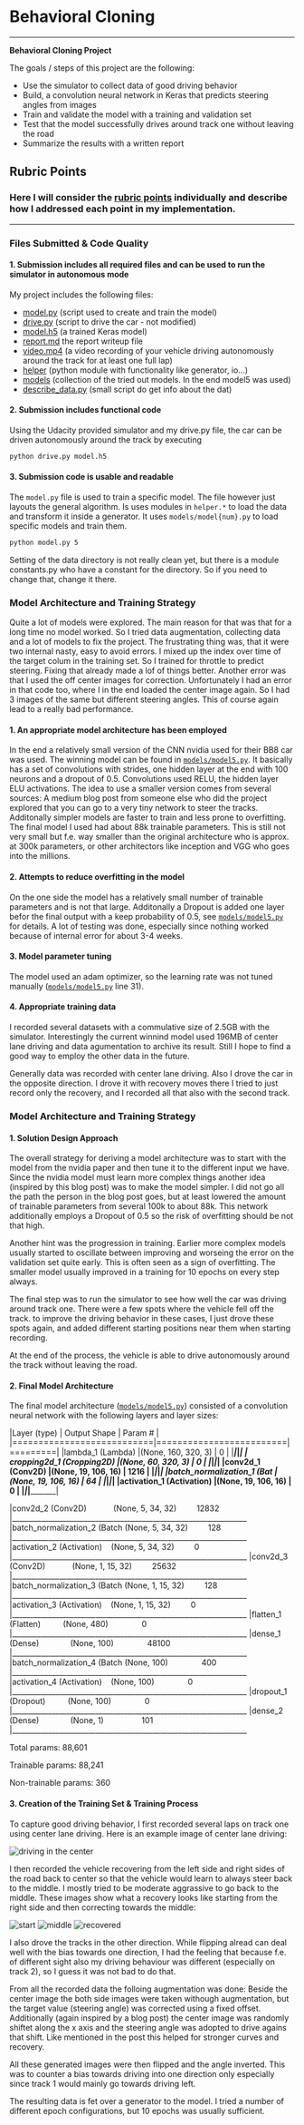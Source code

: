 # **Behavioral Cloning** 
---

**Behavioral Cloning Project**

The goals / steps of this project are the following:
* Use the simulator to collect data of good driving behavior
* Build, a convolution neural network in Keras that predicts steering angles from images
* Train and validate the model with a training and validation set
* Test that the model successfully drives around track one without leaving the road
* Summarize the results with a written report


[//]: # (Image References)

[image-center-driving]: ./images/center_2017_05_07_18_08_00_409.jpg "Center driving"
[image-recovery1]: ./images/center_2017_05_12_14_43_14_831.jpg "Recovery start"
[image-recovery2]: ./images/center_2017_05_12_14_43_16_425.jpg "Recovery middle"
[image-recovery3]: ./images/center_2017_05_12_14_43_16_983.jpg "Recovery end"

## Rubric Points
### Here I will consider the [rubric points](https://review.udacity.com/#!/rubrics/432/view) individually and describe how I addressed each point in my implementation.  

---
### Files Submitted & Code Quality

#### 1. Submission includes all required files and can be used to run the simulator in autonomous mode

My project includes the following files:
* [model.py](https://github.com/joergsimon/SDCND-Term1-BehaviouralCloning/blob/master/model.py) (script used to create and train the model)
* [drive.py](https://github.com/joergsimon/SDCND-Term1-BehaviouralCloning/blob/master/drive.py) (script to drive the car - not modified)
* [model.h5](https://github.com/joergsimon/SDCND-Term1-BehaviouralCloning/blob/master/model.h5) (a trained Keras model)
* [report.md](https://github.com/joergsimon/SDCND-Term1-BehaviouralCloning/blob/master/report.md) the report writeup file
* [video.mp4](https://github.com/joergsimon/SDCND-Term1-BehaviouralCloning/blob/master/video.mp4) (a video recording of your vehicle driving autonomously around the track for at least one full lap)
* [helper](https://github.com/joergsimon/SDCND-Term1-BehaviouralCloning/tree/master/helper) (python module with functionality like generator, io...)
* [models](https://github.com/joergsimon/SDCND-Term1-BehaviouralCloning/tree/master/models) (collection of the tried out models. In the end model5 was used)
* [describe_data.py](https://github.com/joergsimon/SDCND-Term1-BehaviouralCloning/blob/master/describe_data.py) (small script do get info about the dat)

#### 2. Submission includes functional code
Using the Udacity provided simulator and my drive.py file, the car can be driven autonomously around the track by executing 
```sh
python drive.py model.h5
```

#### 3. Submission code is usable and readable

The `model.py` file is used to train a specific model. The file however just layouts the general algorithm. Is uses modules in `helper.*` to load the data and transform it inside a generator. It uses `models/model{num}.py` to load specific models and train them.
```sh
python model.py 5
```

Setting of the data directory is not really clean yet, but there is a module constants.py who have a constant for the directory. So if you need to change that, change it there.

### Model Architecture and Training Strategy

Quite a lot of models were explored. The main reason for that was that for a long time no model worked. So I tried data augmentation, collecting data and a lot of models to fix the project. The frustrating thing was, that it were two internal nasty, easy to avoid errors. I mixed up the index over time of the target colum in the training set. So I trained for throttle to predict steering. Fixing that already made a lof of things better. Another error was that I used the off center images for correction. Unfortunately I had an error in that code too, where I in the end loaded the center image again. So I had 3 images of the same but different steering angles. This of course again lead to a really bad performance.

#### 1. An appropriate model architecture has been employed

In the end a relatively small version of the CNN nvidia used for their BB8 car was used. The winning model can be found in [`models/model5.py`](https://github.com/joergsimon/SDCND-Term1-BehaviouralCloning/blob/master/models/model5.py). It basically has a set of convolutions with strides, one hidden layer at the end with 100 neurons and a dropout of 0.5. Convolutions used RELU, the hidden layer ELU activations. The idea to use a smaller version comes from several sources: A medium blog post from someone else who did the project explored that you can go to a very tiny network to steer the tracks. Additonally simpler models are faster to train and less prone to overfitting. The final model I used had about 88k trainable parameters. This is still not very small but f.e. way smaller than the original architecture who is approx. at 300k parameters, or other architectors like inception and VGG who goes into the millions.


#### 2. Attempts to reduce overfitting in the model

On the one side the model has a relatively small number of trainable parameters and is not that large. Additonally a Dropout is added one layer befor the final output with a keep probability of 0.5, see [`models/model5.py`](https://github.com/joergsimon/SDCND-Term1-BehaviouralCloning/blob/master/models/model5.py) for details. A lot of testing was done, especially since nothing worked because of internal error for about 3-4 weeks.

#### 3. Model parameter tuning

The model used an adam optimizer, so the learning rate was not tuned manually ([`models/model5.py`](https://github.com/joergsimon/SDCND-Term1-BehaviouralCloning/blob/master/models/model5.py) line 31).

#### 4. Appropriate training data

I recorded several datasets with a commulative size of 2.5GB with the simulator. Interestingly the current winnind model used 196MB of center lane driving and data agumentation to archive its result. Still I hope to find a good way to employ the other data in the future.

Generally data was recorded with center lane driving. Also I drove the car in the opposite direction. I drove it with recovery moves there I tried to just record only the recovery, and I recorded all that also with the second track.

### Model Architecture and Training Strategy

#### 1. Solution Design Approach

The overall strategy for deriving a model architecture was to start with the model from the nvidia paper and then tune it to the different input we have. Since the nvidia model must learn more complex things another idea (inspired by this blog post) was to make the model simpler. I did not go all the path the person in the blog post goes, but at least lowered the amount of trainable parameters from several 100k to about 88k. This network additionally employs a Dropout of 0.5 so the risk of overfitting should be not that high.

Another hint was the progression in training. Earlier more complex models usually started to oscillate between improving and worseing the error on the validation set quite early. This is often seen as a sign of overfitting. The smaller model usually improved in a training for 10 epochs on every step always.

The final step was to run the simulator to see how well the car was driving around track one. There were a few spots where the vehicle fell off the track. to improve the driving behavior in these cases, I just drove these spots again, and added different starting positions near them when starting recording.

At the end of the process, the vehicle is able to drive autonomously around the track without leaving the road.

#### 2. Final Model Architecture

The final model architecture ([`models/model5.py`](https://github.com/joergsimon/SDCND-Term1-BehaviouralCloning/blob/master/models/model5.py)) consisted of a convolution neural network with the following layers and layer sizes:

|Layer (type)               | Output Shape            | Param # |
|===========================|=========================|=========|
|lambda_1 (Lambda)          |(None, 160, 320, 3)      | 0       |
|___________________________|_________________________|_________|
| cropping2d_1 (Cropping2D) |(None, 60, 320, 3)       | 0       |
|___________________________|_________________________|_________|
|conv2d_1 (Conv2D)          |(None, 19, 106, 16)      | 1216    |
|___________________________|_________________________|_________|
|batch_normalization_1 (Bat |(None, 19, 106, 16)      | 64      |
|___________________________|_________________________|_________|
|activation_1 (Activation)  |(None, 19, 106, 16)      | 0       |
|___________________________|_________________________|_________|


|conv2d_2 (Conv2D)            (None, 5, 34, 32)         12832     
|_________________________________________________________________
|batch_normalization_2 (Batch (None, 5, 34, 32)         128       
|_________________________________________________________________
|activation_2 (Activation)    (None, 5, 34, 32)         0         
|_________________________________________________________________
|conv2d_3 (Conv2D)            (None, 1, 15, 32)         25632     
|_________________________________________________________________
|batch_normalization_3 (Batch (None, 1, 15, 32)         128       
|_________________________________________________________________
|activation_3 (Activation)    (None, 1, 15, 32)         0         
|_________________________________________________________________
|flatten_1 (Flatten)          (None, 480)               0         
|_________________________________________________________________
|dense_1 (Dense)              (None, 100)               48100     
|_________________________________________________________________
|batch_normalization_4 (Batch (None, 100)               400       
|_________________________________________________________________
|activation_4 (Activation)    (None, 100)               0         
|_________________________________________________________________
|dropout_1 (Dropout)          (None, 100)               0         
|_________________________________________________________________
|dense_2 (Dense)              (None, 1)                 101       
|_________________________________________________________________

Total params: 88,601

Trainable params: 88,241

Non-trainable params: 360

#### 3. Creation of the Training Set & Training Process

To capture good driving behavior, I first recorded several laps on track one using center lane driving. Here is an example image of center lane driving:

![driving in the center][image-center-driving]

I then recorded the vehicle recovering from the left side and right sides of the road back to center so that the vehicle would learn to always steer back to the middle. I mostly tried to be moderate aggrassive to go back to the middle. These images show what a recovery looks like starting from the right side and then correcting towards the middle:

![start][image-recovery1]
![middle][image-recovery2]
![recovered][image-recovery3]

I also drove the tracks in the other direction. While flipping alread can deal well with the bias towards one direction, I had the feeling that because f.e. of different sight also my driving behaviour was different (especially on track 2), so I guess it was not bad to do that.

From all the recorded data the folloing augmentation was done:
Beside the center image the both side images were taken withough augmentation, but the target value (steering angle) was corrected using a fixed offset. Additionally (again inspired by a blog post) the center image was randomly shiftet along the x axis and the steering angle was adopted to drive agains that shift. Like mentioned in the post this helped for stronger curves and recovery.

All these generated images were then flipped and the angle inverted. This was to counter a bias towards driving into one direction only especially since track 1 would mainly go towards driving left.

The resulting data is fet over a generator to the model. I tried a number of different epoch configurations, but 10 epochs was usually sufficient.
